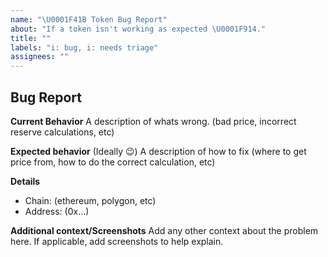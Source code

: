 ```yaml
---
name: "\U0001F41B Token Bug Report"
about: "If a token isn't working as expected \U0001F914."
title: ""
labels: "i: bug, i: needs triage"
assignees: ""
---
```


## Bug Report

**Current Behavior**
A description of whats wrong. (bad price, incorrect reserve calculations, etc)

**Expected behavior**
(Ideally 😉) A description of how to fix (where to get price from, how to do the correct calculation, etc)

**Details**


- Chain: (ethereum, polygon, etc)
- Address: (0x...)

**Additional context/Screenshots**
Add any other context about the problem here. If applicable, add screenshots to help explain.
